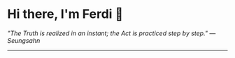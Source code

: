 <h1>Hi there, I'm Ferdi 👋</h1>

<p><em>
  "The Truth is realized in an instant; the Act is practiced step by step." — Seungsahn
</em></p>

---
